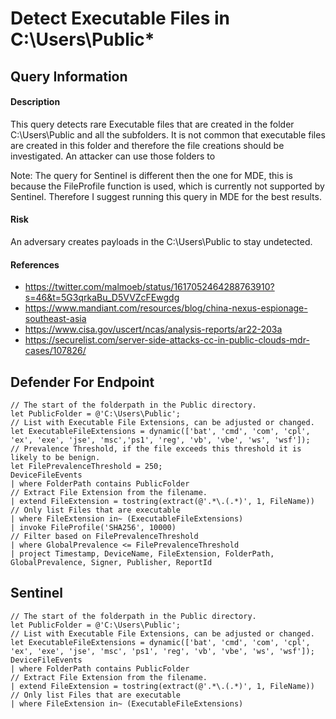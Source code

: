 # Detect Executable Files in C:\Users\Public*

## Query Information

#### Description
This query detects rare Executable files that are created in the folder C:\Users\Public and all the subfolders. It is not common that executable files are created in this folder and therefore the file creations should be investigated. An attacker can use those folders to 

Note: The query for Sentinel is different then the one for MDE, this is because the FileProfile function is used, which is currently not supported by Sentinel. Therefore I suggest running this query in MDE for the best results. 

#### Risk
An adversary creates payloads in the C:\Users\Public to stay undetected. 

#### References
- https://twitter.com/malmoeb/status/1617052464288763910?s=46&t=5G3qrkaBu_D5VVZcFEwgdg
- https://www.mandiant.com/resources/blog/china-nexus-espionage-southeast-asia
- https://www.cisa.gov/uscert/ncas/analysis-reports/ar22-203a
- https://securelist.com/server-side-attacks-cc-in-public-clouds-mdr-cases/107826/

## Defender For Endpoint
```
// The start of the folderpath in the Public directory.
let PublicFolder = @'C:\Users\Public';
// List with Executable File Extensions, can be adjusted or changed.
let ExecutableFileExtensions = dynamic(['bat', 'cmd', 'com', 'cpl', 'ex', 'exe', 'jse', 'msc','ps1', 'reg', 'vb', 'vbe', 'ws', 'wsf']);
// Prevalence Threshold, if the file exceeds this threshold it is likely to be benign.
let FilePrevalenceThreshold = 250;
DeviceFileEvents
| where FolderPath contains PublicFolder
// Extract File Extension from the filename.
| extend FileExtension = tostring(extract(@'.*\.(.*)', 1, FileName))
// Only list Files that are executable
| where FileExtension in~ (ExecutableFileExtensions)
| invoke FileProfile('SHA256', 10000)
// Filter based on FilePrevalenceThreshold
| where GlobalPrevalence <= FilePrevalenceThreshold
| project Timestamp, DeviceName, FileExtension, FolderPath, GlobalPrevalence, Signer, Publisher, ReportId
```
## Sentinel
```
// The start of the folderpath in the Public directory.
let PublicFolder = @'C:\Users\Public';
// List with Executable File Extensions, can be adjusted or changed.
let ExecutableFileExtensions = dynamic(['bat', 'cmd', 'com', 'cpl', 'ex', 'exe', 'jse', 'msc', 'ps1', 'reg', 'vb', 'vbe', 'ws', 'wsf']);
DeviceFileEvents
| where FolderPath contains PublicFolder
// Extract File Extension from the filename.
| extend FileExtension = tostring(extract(@'.*\.(.*)', 1, FileName))
// Only list Files that are executable
| where FileExtension in~ (ExecutableFileExtensions)
```